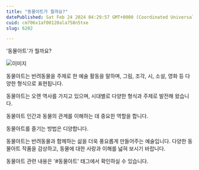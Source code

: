 ```yaml
---
title: "동물아트가 뭘까요?"
datePublished: Sat Feb 24 2024 04:29:57 GMT+0000 (Coordinated Universal Time)
cuid: cm706x1af00120ala758n5txe
slug: 6202

---
```



'동물아트'가 뭘까요?

![이미지](https://cdn.hashnode.com/res/hashnode/image/upload/v1739260703499/b02619e1-5773-4bf5-9fa6-addc476f44c4.png)

동물아트는 반려동물을 주제로 한 예술 활동을 말하며, 그림, 조각, 시, 소설, 영화 등 다양한 형식으로 표현됩니다.

동물아트는 오랜 역사를 가지고 있으며, 시대별로 다양한 형식과 주제로 발전해 왔습니다.

동물아트 인간과 동물의 관계를 이해하는 데 중요한 역할을 합니다.

동물아트를 즐기는 방법은 디양합니다.

동물아트는 반려동물과 함께하는 삶을 더욱 풍요롭게 만들어주는 예술입니다. 다양한 동물아트 작품을 감상하고, 동물에 대한 사랑과 이해를 넓혀 보시기 바랍니다.

동물아트 관련 내용은 '#동물아트' 태그에서 확인하실 수 있습니다.